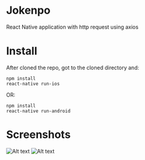 # Jokenpo

React Native application with http request using axios

# Install

After cloned the repo, got to the cloned directory and:

```
npm install
react-native run-ios
```

OR:

```
npm install
react-native run-android
```

# Screenshots
![Alt text](img/1.jpg?raw=true "Figure 1")
![Alt text](img/2.jpg?raw=true "Figure 2")
